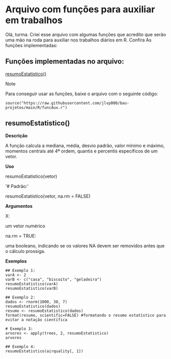 <h1>Arquivo com funções para auxiliar em trabalhos</h1>

<p>Olá, turma. Criei esse arquivo com algumas funções que acredito que serão uma mão na roda para auxiliar nos trabalhos diários em R. Confira As funções implementadas:</p>

<h2>Funções implementadas no arquivo:</h2>

[resumoEstatistico()](https://github.com/jlvp000/bau-projetos/edit/main/R/README.md#resumoestatistico)

> [!NOTE]
> Para conseguir usar as funções, baixe o arquivo com o seguinte código:
> 
> ```source("https://raw.githubusercontent.com/jlvp000/bau-projetos/main/R/funcAux.r")```

<h2>resumoEstatistico()</h2>

**Descrição**
<p>A função calcula a mediana, média, desvio padrão, valor mínimo e máximo, momentos centrais até 4ª ordem, quantis e percentis específicos de um  vetor.</p>

**Uso**

  resumoEstatistico(vetor)
  
  '# Padrão:'
  
  resumoEstatistico(vetor, na.rm = FALSE)

**Argumentos**

  X:
  
  um vetor numérico
    
  na.rm = TRUE:
  
  uma booleano, indicando se os valores NA devem ser removidos antes que o cálculo prossiga.

**Exemplos**

```
## Exemplo 1:
varA <- 2
varB <- c("casa", "biscoito", "geladeira")
resumoEstatistico(varA)
resumoEstatistico(varB)

## Exemplo 2: 
dados <- rnorm(1000, 30, 7)
resumoEstatistico(dados)
resumo <- resumoEstatistico(dados)
format(resumo, scientific=FALSE) #formatando o resumo estatístico para evitar a notação científica

# Exemplo 3:
arvores <- apply(trees, 2, resumoEstatistico)
arvores

## Exemplo 4:
resumoEstatistico(airquality[, 1])
```
